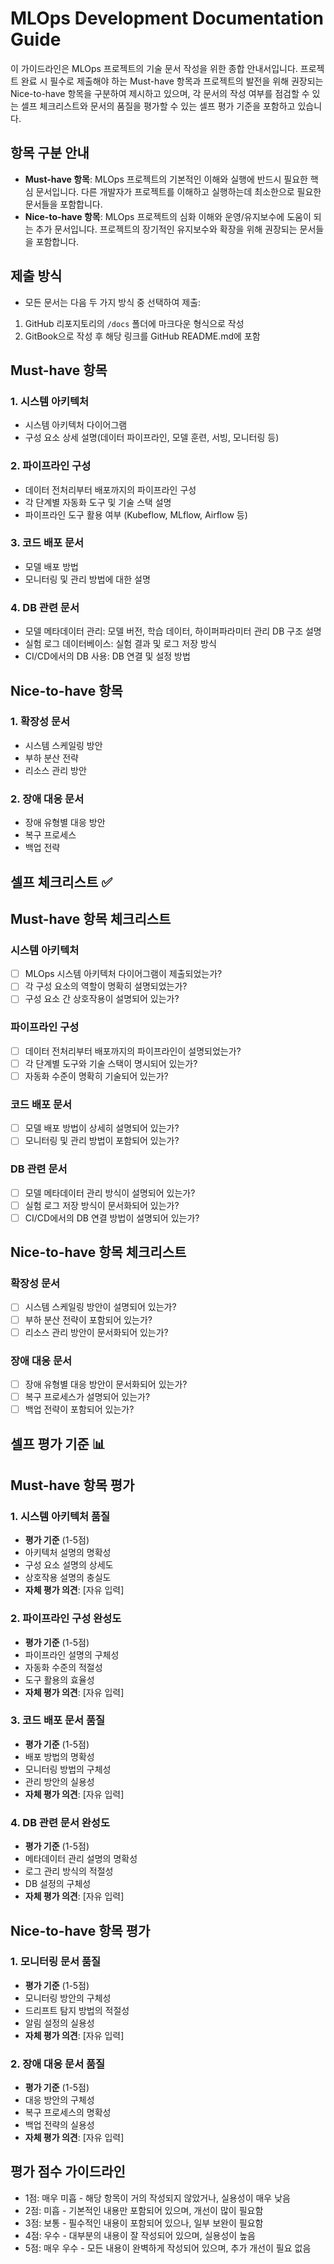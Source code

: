 # MLOps Development Documentation Guide

이 가이드라인은 MLOps 프로젝트의 기술 문서 작성을 위한 종합 안내서입니다. 프로젝트 완료 시 필수로 제출해야 하는 Must-have 항목과 프로젝트의 발전을 위해 권장되는 Nice-to-have 항목을 구분하여 제시하고 있으며, 각 문서의 작성 여부를 점검할 수 있는 셀프 체크리스트와 문서의 품질을 평가할 수 있는 셀프 평가 기준을 포함하고 있습니다.

## 항목 구분 안내
- **Must-have 항목**: MLOps 프로젝트의 기본적인 이해와 실행에 반드시 필요한 핵심 문서입니다. 다른 개발자가 프로젝트를 이해하고 실행하는데 최소한으로 필요한 문서들을 포함합니다.
- **Nice-to-have 항목**: MLOps 프로젝트의 심화 이해와 운영/유지보수에 도움이 되는 추가 문서입니다. 프로젝트의 장기적인 유지보수와 확장을 위해 권장되는 문서들을 포함합니다.

## 제출 방식
- 모든 문서는 다음 두 가지 방식 중 선택하여 제출:
 1. GitHub 리포지토리의 `/docs` 폴더에 마크다운 형식으로 작성
 2. GitBook으로 작성 후 해당 링크를 GitHub README.md에 포함

## Must-have 항목

### 1. 시스템 아키텍처
- 시스템 아키텍처 다이어그램
- 구성 요소 상세 설명(데이터 파이프라인, 모델 훈련, 서빙, 모니터링 등)

### 2. 파이프라인 구성
- 데이터 전처리부터 배포까지의 파이프라인 구성
- 각 단계별 자동화 도구 및 기술 스택 설명
- 파이프라인 도구 활용 여부 (Kubeflow, MLflow, Airflow 등)

### 3. 코드 배포 문서
- 모델 배포 방법
- 모니터링 및 관리 방법에 대한 설명

### 4. DB 관련 문서
- 모델 메타데이터 관리: 모델 버전, 학습 데이터, 하이퍼파라미터 관리 DB 구조 설명
- 실험 로그 데이터베이스: 실험 결과 및 로그 저장 방식
- CI/CD에서의 DB 사용: DB 연결 및 설정 방법

## Nice-to-have 항목

### 1. 확장성 문서
- 시스템 스케일링 방안
- 부하 분산 전략
- 리소스 관리 방안

### 2. 장애 대응 문서
- 장애 유형별 대응 방안
- 복구 프로세스
- 백업 전략

## 셀프 체크리스트 ✅

## Must-have 항목 체크리스트

### 시스템 아키텍처
- [ ] MLOps 시스템 아키텍처 다이어그램이 제출되었는가?
- [ ] 각 구성 요소의 역할이 명확히 설명되었는가?
- [ ] 구성 요소 간 상호작용이 설명되어 있는가?

### 파이프라인 구성
- [ ] 데이터 전처리부터 배포까지의 파이프라인이 설명되었는가?
- [ ] 각 단계별 도구와 기술 스택이 명시되어 있는가?
- [ ] 자동화 수준이 명확히 기술되어 있는가?

### 코드 배포 문서
- [ ] 모델 배포 방법이 상세히 설명되어 있는가?
- [ ] 모니터링 및 관리 방법이 포함되어 있는가?

### DB 관련 문서
- [ ] 모델 메타데이터 관리 방식이 설명되어 있는가?
- [ ] 실험 로그 저장 방식이 문서화되어 있는가?
- [ ] CI/CD에서의 DB 연결 방법이 설명되어 있는가?

## Nice-to-have 항목 체크리스트

### 확장성 문서
- [ ] 시스템 스케일링 방안이 설명되어 있는가?
- [ ] 부하 분산 전략이 포함되어 있는가?
- [ ] 리소스 관리 방안이 문서화되어 있는가?

### 장애 대응 문서
- [ ] 장애 유형별 대응 방안이 문서화되어 있는가?
- [ ] 복구 프로세스가 설명되어 있는가?
- [ ] 백업 전략이 포함되어 있는가?

## 셀프 평가 기준 📊

## Must-have 항목 평가

### 1. 시스템 아키텍처 품질
- **평가 기준** (1-5점)
 - 아키텍처 설명의 명확성
 - 구성 요소 설명의 상세도
 - 상호작용 설명의 충실도
- **자체 평가 의견**: [자유 입력]

### 2. 파이프라인 구성 완성도
- **평가 기준** (1-5점)
 - 파이프라인 설명의 구체성
 - 자동화 수준의 적절성
 - 도구 활용의 효율성
- **자체 평가 의견**: [자유 입력]

### 3. 코드 배포 문서 품질
- **평가 기준** (1-5점)
 - 배포 방법의 명확성
 - 모니터링 방법의 구체성
 - 관리 방안의 실용성
- **자체 평가 의견**: [자유 입력]

### 4. DB 관련 문서 완성도
- **평가 기준** (1-5점)
 - 메타데이터 관리 설명의 명확성
 - 로그 관리 방식의 적절성
 - DB 설정의 구체성
- **자체 평가 의견**: [자유 입력]

## Nice-to-have 항목 평가

### 1. 모니터링 문서 품질
- **평가 기준** (1-5점)
 - 모니터링 방안의 구체성
 - 드리프트 탐지 방법의 적절성
 - 알림 설정의 실용성
- **자체 평가 의견**: [자유 입력]

### 2. 장애 대응 문서 품질
- **평가 기준** (1-5점)
 - 대응 방안의 구체성
 - 복구 프로세스의 명확성
 - 백업 전략의 실용성
- **자체 평가 의견**: [자유 입력]

## 평가 점수 가이드라인
- 1점: 매우 미흡 - 해당 항목이 거의 작성되지 않았거나, 실용성이 매우 낮음
- 2점: 미흡 - 기본적인 내용만 포함되어 있으며, 개선이 많이 필요함
- 3점: 보통 - 필수적인 내용이 포함되어 있으나, 일부 보완이 필요함
- 4점: 우수 - 대부분의 내용이 잘 작성되어 있으며, 실용성이 높음
- 5점: 매우 우수 - 모든 내용이 완벽하게 작성되어 있으며, 추가 개선이 필요 없음